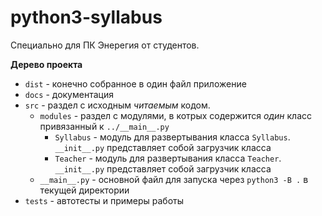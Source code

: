 # python3-syllabus

Специально для ПК Энерегия от студентов.



__Дерево проекта__

* `dist` - конечно собранное в один файл приложение
* `docs` - документация
* `src` - раздел с исходным _читаемым_ кодом. 
	* `modules` - раздел с модулями, в котрых содержится _один_ класс привязанный к `../__main__.py`
		* `Syllabus` - модуль для развертывания класса `Syllabus`. `__init__.py` представляет собой загрузчик класса
		* `Teacher` - модуль для развертывания класса `Teacher`. `__init__.py` представляет собой загрузчик класса
	* `__main__.py` - основной файл для запуска через `python3 -B .` в текущей директории
* `tests` - автотесты и примеры работы